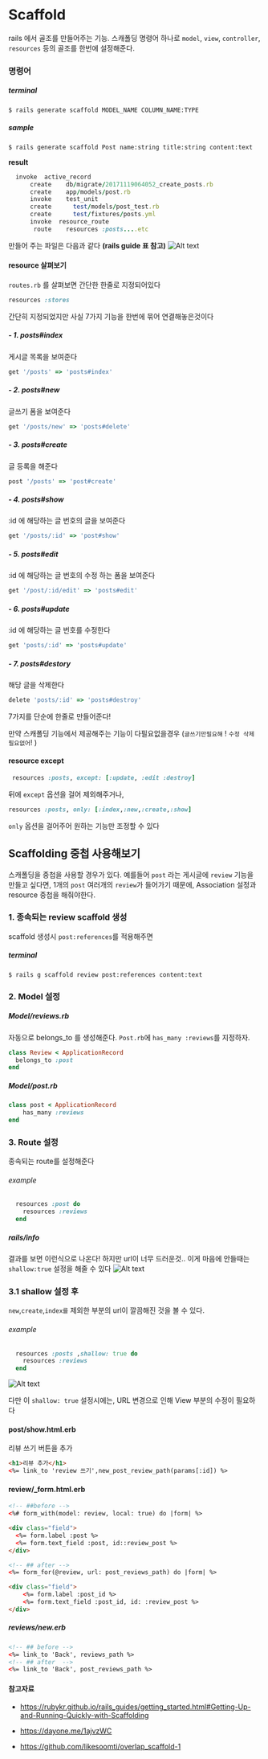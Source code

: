 # Scaffold 

rails 에서 골조를 만들어주는 기능. 스캐폴딩 명령어 하나로 `model`, `view`, `controller`, `resources` 등의 골조를 한번에 설정해준다. 

### 명령어
##### terminal
```
$ rails generate scaffold MODEL_NAME COLUMN_NAME:TYPE 
```
##### sample
``` 
$ rails generate scaffold Post name:string title:string content:text

```
**result**
```ruby
  invoke  active_record
      create    db/migrate/20171119064052_create_posts.rb
      create    app/models/post.rb
      invoke    test_unit
      create      test/models/post_test.rb
      create      test/fixtures/posts.yml
      invoke  resource_route
       route    resources :posts....etc
```
만들어 주는 파일은 다음과 같다
**(rails guide  표 참고)**
![Alt text](../IMG/scaffold_resource.png)

#### resource 살펴보기
`routes.rb` 를 살펴보면 간단한 한줄로 지정되어있다
```ruby
resources :stores
```
간단히 지정되었지만 사실 7가지 기능을 한번에 묶어 연결해놓은것이다

##### - 1. posts#index 

게시글 목록을 보여준다
```ruby
get '/posts' => 'posts#index'
```
##### - 2. posts#new
글쓰기 폼을 보여준다
```ruby
get '/posts/new' => 'posts#delete'
```
##### - 3. posts#create
글 등록을 해준다
```ruby
post '/posts' => 'post#create'
```
##### - 4. posts#show
:id 에 해당하는 글 번호의 글을 보여준다
```ruby
get '/posts/:id' => 'post#show'
```
##### - 5. posts#edit
:id 에 해당하는 글 번호의 수정 하는 폼을 보여준다
```ruby
get '/post/:id/edit' => 'posts#edit'
```
##### - 6. posts#update
:id 에 해당하는 글 번호를 수정한다
```ruby
get 'posts/:id' => 'posts#update'
```
##### - 7. posts#destory
해당 글을 삭제한다
```ruby
delete 'posts/:id' => 'posts#destroy'
```

7가지를 단순에 한줄로 만들어준다! 

만약 스캐폴딩 기능에서 제공해주는 기능이 다필요없을경우 (`글쓰기만필요해` ! `수정 삭제 필요없어`!  )

#### resource except
```ruby
 resources :posts, except: [:update, :edit :destroy]
 ```
 뒤에 `except` 옵션을 걸어 제외해주거나,
 ```ruby
 resources :posts, only: [:index,:new,:create,:show]
 ```
 `only` 옵션을 걸어주어 원하는 기능만 조정할 수 있다

## Scaffolding 중첩 사용해보기

스캐폴딩을 중첩을 사용할 경우가 있다. 예를들어 `post` 라는 게시글에 `review` 기능을 만들고 싶다면, 1개의 `post` 여러개의 `review`가 들어가기 때문에, Association 설정과 resource 중첩을 해줘야한다.

### 1. 종속되는 review scaffold 생성 
scaffold 생성시 `post:references`를 적용해주면 
##### terminal
```
$ rails g scaffold review post:references content:text
```
### 2. Model 설정 

##### Model/reviews.rb
자동으로 belongs_to 를 생성해준다. `Post.rb`에 `has_many :reviews`를 지정하자. 
```ruby
class Review < ApplicationRecord
  belongs_to :post
end
```
##### Model/post.rb
```ruby
class post < ApplicationRecord
    has_many :reviews
end
```
### 3. Route 설정 
종속되는 route를 설정해준다
###### example
```ruby
  resources :post do
    resources :reviews
  end
```
##### rails/info
결과를 보면 이런식으로 나온다! 하지만 url이 너무 드러운것.. 이게 마음에 안들때는 `shallow:true` 설정을 해줄 수 있다
![Alt text](../IMG/scaffold_resource2.png)

### 3.1 shallow 설정 후
`new`,`create`,`index를` 제외한 부분의 url이 깔끔해진 것을 볼 수 있다. 
###### example
```ruby
  resources :posts ,shallow: true do
    resources :reviews
  end
```
![Alt text](../IMG/scaffold_resource3.png)

다만 이 `shallow: true` 설정시에는, URL 변경으로 인해 View 부분의 수정이 필요하다 
#### post/show.html.erb
리뷰 쓰기 버튼을 추가
```html
<h1>리뷰 추가</h1>
<%= link_to 'review 쓰기',new_post_review_path(params[:id]) %>  
```
#### review/_form.html.erb
```html
<!-- ##before -->
<%# form_with(model: review, local: true) do |form| %>

<div class="field">
  <%= form.label :post %>
  <%= form.text_field :post, id::review_post %>
</div>

<!-- ## after -->
<%= form_for(@review, url: post_reviews_path) do |form| %>

<div class="field">
    <%= form.label :post_id %>
    <%= form.text_field :post_id, id: :review_post %>
</div>

```
##### reviews/new.erb

```html
<!-- ## before -->
<%= link_to 'Back', reviews_path %>
<!-- ## after  -->
<%= link_to 'Back', post_reviews_path %>
```

#### 참고자료
- https://rubykr.github.io/rails_guides/getting_started.html#Getting-Up-and-Running-Quickly-with-Scaffolding

- https://dayone.me/1ajvzWC

- https://github.com/likesoomti/overlap_scaffold-1